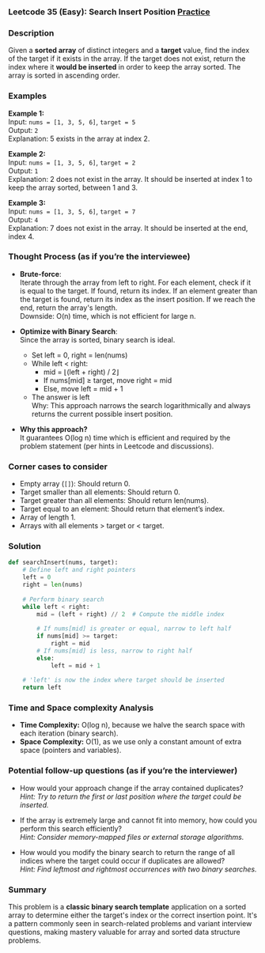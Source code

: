 ### Leetcode 35 (Easy): Search Insert Position [Practice](https://leetcode.com/problems/search-insert-position)

### Description  
Given a **sorted array** of distinct integers and a **target** value, find the index of the target if it exists in the array. If the target does not exist, return the index where it **would be inserted** in order to keep the array sorted. The array is sorted in ascending order.

### Examples  

**Example 1:**  
Input: `nums = [1, 3, 5, 6]`, `target = 5`  
Output: `2`  
Explanation: 5 exists in the array at index 2.

**Example 2:**  
Input: `nums = [1, 3, 5, 6]`, `target = 2`  
Output: `1`  
Explanation: 2 does not exist in the array. It should be inserted at index 1 to keep the array sorted, between 1 and 3.

**Example 3:**  
Input: `nums = [1, 3, 5, 6]`, `target = 7`  
Output: `4`  
Explanation: 7 does not exist in the array. It should be inserted at the end, index 4.

### Thought Process (as if you’re the interviewee)  
- **Brute-force**:  
  Iterate through the array from left to right. For each element, check if it is equal to the target. If found, return its index. If an element greater than the target is found, return its index as the insert position. If we reach the end, return the array's length.  
  Downside: O(n) time, which is not efficient for large n.

- **Optimize with Binary Search**:  
  Since the array is sorted, binary search is ideal.  
  - Set left = 0, right = len(nums)  
  - While left < right:  
      - mid = ⌊(left + right) / 2⌋  
      - If nums[mid] ≥ target, move right = mid  
      - Else, move left = mid + 1  
  - The answer is left  
  Why: This approach narrows the search logarithmically and always returns the current possible insert position.

- **Why this approach?**  
  It guarantees O(log n) time which is efficient and required by the problem statement (per hints in Leetcode and discussions).

### Corner cases to consider  
- Empty array (`[]`): Should return 0.
- Target smaller than all elements: Should return 0.
- Target greater than all elements: Should return len(nums).
- Target equal to an element: Should return that element’s index.
- Array of length 1.
- Arrays with all elements > target or < target.

### Solution

```python
def searchInsert(nums, target):
    # Define left and right pointers
    left = 0
    right = len(nums)
    
    # Perform binary search
    while left < right:
        mid = (left + right) // 2  # Compute the middle index
        
        # If nums[mid] is greater or equal, narrow to left half
        if nums[mid] >= target:
            right = mid
        # If nums[mid] is less, narrow to right half
        else:
            left = mid + 1
    
    # 'left' is now the index where target should be inserted
    return left
```

### Time and Space complexity Analysis  

- **Time Complexity:** O(log n), because we halve the search space with each iteration (binary search).
- **Space Complexity:** O(1), as we use only a constant amount of extra space (pointers and variables).

### Potential follow-up questions (as if you’re the interviewer)  

- How would your approach change if the array contained duplicates?  
  *Hint: Try to return the first or last position where the target could be inserted.*

- If the array is extremely large and cannot fit into memory, how could you perform this search efficiently?  
  *Hint: Consider memory-mapped files or external storage algorithms.*

- How would you modify the binary search to return the range of all indices where the target could occur if duplicates are allowed?  
  *Hint: Find leftmost and rightmost occurrences with two binary searches.*

### Summary
This problem is a **classic binary search template** application on a sorted array to determine either the target's index or the correct insertion point. It's a pattern commonly seen in search-related problems and variant interview questions, making mastery valuable for array and sorted data structure problems.